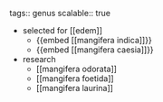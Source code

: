 tags:: genus
scalable:: true

- selected for [[edem]]
	- {{embed [[mangifera indica]]}}
	- {{embed [[mangifera caesia]]}}
- research
	- [[mangifera odorata]]
	- [[mangifera foetida]]
	- [[mangifera laurina]]